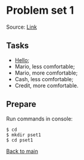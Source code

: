 # Problem set 1

Source: [Link](https://docs.cs50.net/2018/x/psets/1/pset1.html "Problem set 1")

## Tasks

* [Hello](/pset1/hello/README.md "Hello");
* Mario, less comfortable;
* Mario, more comfortable;
* Cash, less comfortable;
* Credit, more comfortable.

## Prepare

Run commands in console:
```
$ cd
$ mkdir pset1
$ cd pset1
```

[Back to main](/README.md "Back to main")
